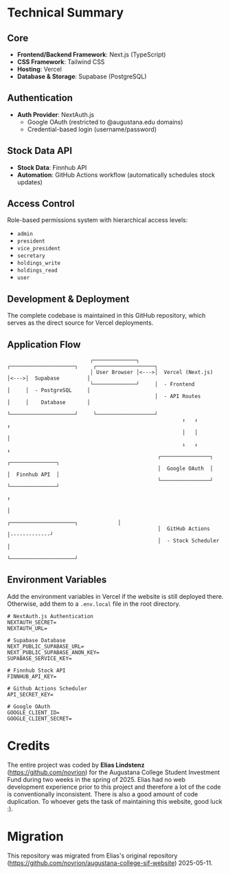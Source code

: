 # Technical Summary

## Core
- **Frontend/Backend Framework**: Next.js (TypeScript)
- **CSS Framework**: Tailwind CSS
- **Hosting**: Vercel
- **Database & Storage**: Supabase (PostgreSQL)

## Authentication
- **Auth Provider**: NextAuth.js
  - Google OAuth (restricted to @augustana.edu domains)
  - Credential-based login (username/password)

## Stock Data API
- **Stock Data**: Finnhub API
- **Automation**: GitHub Actions workflow (automatically schedules stock updates)

## Access Control
Role-based permissions system with hierarchical access levels:
- `admin`
- `president`
- `vice_president`
- `secretary`
- `holdings_write`
- `holdings_read`
- `user`

## Development & Deployment
The complete codebase is maintained in this GitHub repository, which serves as the direct source for Vercel deployments.

## Application Flow
```
                           ┌──────────────┐     ┌─────────────────────┐     ┌───────────────────┐
                           │ User Browser │<--->│  Vercel (Next.js)   │<--->│  Supabase         │
                           └──────────────┘     │  - Frontend         │     │  - PostgreSQL     │
                                                │  - API Routes       │     │    Database       │
                                                └─────────────────────┘     └───────────────────┘
                                                         ↑   ↑                        ↑
                                                         │   │                        │
                                                         ↓   ↓                        ↓
                                                 ┌────────────────┐            ┌───────────────┐
                                                 │  Google OAuth  │            │  Finnhub API  │
                                                 └────────────────┘            └───────────────┘
                                                                                     ↑
                                                                                     │
                                                 ┌─────────────────────┐             │
                                                 │  GitHub Actions     │-------------┘
                                                 │  - Stock Scheduler  │
                                                 └─────────────────────┘
```

## Environment Variables
Add the environment variables in Vercel if the website is still deployed there. Otherwise, add them to a `.env.local` file in the root directory.
```
# NextAuth.js Authentication
NEXTAUTH_SECRET=
NEXTAUTH_URL=

# Supabase Database
NEXT_PUBLIC_SUPABASE_URL=
NEXT_PUBLIC_SUPABASE_ANON_KEY=
SUPABASE_SERVICE_KEY=

# Finnhub Stock API
FINNHUB_API_KEY=

# Github Actions Scheduler
API_SECRET_KEY=

# Google OAuth
GOOGLE_CLIENT_ID=
GOOGLE_CLIENT_SECRET=
```

# Credits
The entire project was coded by **Elias Lindstenz** (https://github.com/novrion) for the Augustana College Student Investment Fund during two weeks in the spring of 2025.
Elias had no web development experience prior to this project and therefore a lot of the code is conventionally inconsistent. There is also a good amount of code duplication.
To whoever gets the task of maintaining this website, good luck :).

# Migration
This repository was migrated from Elias's original repository (https://github.com/novrion/augustana-college-sif-website) 2025-05-11.
